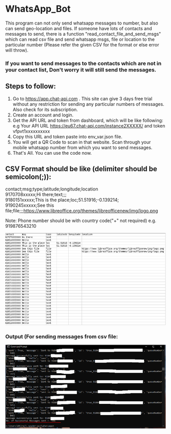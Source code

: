 # WhatsApp_Bot

This program can not only send whatsapp messages to number, but also can send geo-location and files. If someone have lots of contacts and messages to send, there is a function "read_contact_file_and_send_msgs" which can read csv file and send whatsapp msgs, file or location to the particular number (Please refer the given CSV for the format or else error will throw). 

### If you want to send messages to the contacts which are not in your contact list, Don't worry it will still send the messages.

## Steps to follow:
1) Go to https://app.chat-api.com . This site can give 3 days free trial without any restriction for sending any particular numbers of messages. Also check for its subscription.
2) Create an account and login.
3) Get the API URL and token from dashboard, which will be like following:
   e.g Your API URL https://eu67.chat-api.com/instance2XXXXX/ and token vfpvt1xxxxxxxxxx
4) Copy this URL and token paste into env_var.json file.
5) You will get a QR Code to scan in that website. Scan through your mobile whatsapp number from which you want to send messages.
6) That's All. You can use the code now.


CSV Format should be like (delimiter should be semicolon(;)):
---
contact;msg;type;latitude;longitude;location  
9170708xxxxx;Hi there;text;;;  
9180151xxxxx;This is the place;loc;51.51916;-0.139214;  
9190245xxxxx;See this file;file;;;https://www.libreoffice.org/themes/libreofficenew/img/logo.png  

Note: Phone number should be with country code("+" not required)
      e.g. 919876543210

![](https://github.com/Dhiraj47/WhatsApp_Bot/blob/main/files/csv.PNG)

### Output (For sending messages from csv file:
![](https://github.com/Dhiraj47/WhatsApp_Bot/blob/main/files/program_output.PNG)
